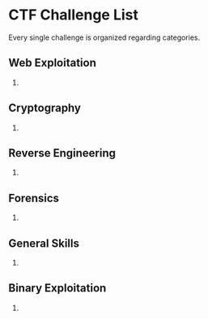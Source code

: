 # CTF Challenge List
Every single challenge is organized regarding categories.

## Web Exploitation
1. 

## Cryptography
1. 

## Reverse Engineering
1. 

## Forensics
1. 

## General Skills
1. 

## Binary Exploitation
1. 
